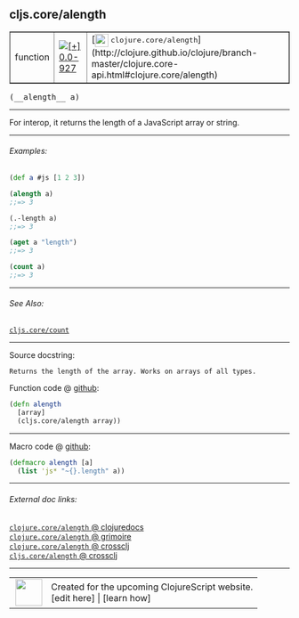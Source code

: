 ## cljs.core/alength



 <table border="1">
<tr>
<td>function</td>
<td><a href="https://github.com/cljsinfo/cljs-api-docs/tree/0.0-927"><img valign="middle" alt="[+] 0.0-927" title="Added in 0.0-927" src="https://img.shields.io/badge/+-0.0--927-lightgrey.svg"></a> </td>
<td>
[<img height="24px" valign="middle" src="http://i.imgur.com/1GjPKvB.png"> <samp>clojure.core/alength</samp>](http://clojure.github.io/clojure/branch-master/clojure.core-api.html#clojure.core/alength)
</td>
</tr>
</table>


 <samp>
(__alength__ a)<br>
</samp>

---

For interop, it returns the length of a JavaScript array or string.

---

###### Examples:

```clj
(def a #js [1 2 3])

(alength a)
;;=> 3

(.-length a)
;;=> 3

(aget a "length")
;;=> 3

(count a)
;;=> 3
```

---

###### See Also:

[`cljs.core/count`](cljs.core_count.md)<br>

---


Source docstring:

```
Returns the length of the array. Works on arrays of all types.
```


Function code @ [github](https://github.com/clojure/clojurescript/blob/r1933/src/cljs/cljs/core.cljs#L158-L161):

```clj
(defn alength
  [array]
  (cljs.core/alength array))
```

<!--
Repo - tag - source tree - lines:

 <pre>
clojurescript @ r1933
└── src
    └── cljs
        └── cljs
            └── <ins>[core.cljs:158-161](https://github.com/clojure/clojurescript/blob/r1933/src/cljs/cljs/core.cljs#L158-L161)</ins>
</pre>

-->

---

Macro code @ [github](https://github.com/clojure/clojurescript/blob/r1933/src/clj/cljs/core.clj#L1179-L1180):

```clj
(defmacro alength [a]
  (list 'js* "~{}.length" a))
```

<!--
Repo - tag - source tree - lines:

 <pre>
clojurescript @ r1933
└── src
    └── clj
        └── cljs
            └── <ins>[core.clj:1179-1180](https://github.com/clojure/clojurescript/blob/r1933/src/clj/cljs/core.clj#L1179-L1180)</ins>
</pre>
-->

---


###### External doc links:

[`clojure.core/alength` @ clojuredocs](http://clojuredocs.org/clojure.core/alength)<br>
[`clojure.core/alength` @ grimoire](http://conj.io/store/v1/org.clojure/clojure/1.7.0-beta3/clj/clojure.core/alength/)<br>
[`clojure.core/alength` @ crossclj](http://crossclj.info/fun/clojure.core/alength.html)<br>
[`cljs.core/alength` @ crossclj](http://crossclj.info/fun/cljs.core.cljs/alength.html)<br>

---

 <table>
<tr><td>
<img valign="middle" align="right" width="48px" src="http://i.imgur.com/Hi20huC.png">
</td><td>
Created for the upcoming ClojureScript website.<br>
[edit here] | [learn how]
</td></tr></table>

[edit here]:https://github.com/cljsinfo/cljs-api-docs/blob/master/cljsdoc/cljs.core_alength.cljsdoc
[learn how]:https://github.com/cljsinfo/cljs-api-docs/wiki/cljsdoc-files

<!--

This information was too distracting to show to readers, but I'll leave it
commented here since it is helpful to:

- pretty-print the data used to generate this document
- and show how to retrieve that data



The API data for this symbol:

```clj
{:description "For interop, it returns the length of a JavaScript array or string.",
 :ns "cljs.core",
 :name "alength",
 :signature ["[a]"],
 :history [["+" "0.0-927"]],
 :type "function",
 :related ["cljs.core/count"],
 :full-name-encode "cljs.core_alength",
 :source {:code "(defn alength\n  [array]\n  (cljs.core/alength array))",
          :title "Function code",
          :repo "clojurescript",
          :tag "r1933",
          :filename "src/cljs/cljs/core.cljs",
          :lines [158 161]},
 :extra-sources [{:code "(defmacro alength [a]\n  (list 'js* \"~{}.length\" a))",
                  :title "Macro code",
                  :repo "clojurescript",
                  :tag "r1933",
                  :filename "src/clj/cljs/core.clj",
                  :lines [1179 1180]}],
 :examples [{:id "26f79f",
             :content "```clj\n(def a #js [1 2 3])\n\n(alength a)\n;;=> 3\n\n(.-length a)\n;;=> 3\n\n(aget a \"length\")\n;;=> 3\n\n(count a)\n;;=> 3\n```"}],
 :full-name "cljs.core/alength",
 :clj-symbol "clojure.core/alength",
 :docstring "Returns the length of the array. Works on arrays of all types."}

```

Retrieve the API data for this symbol:

```clj
;; from Clojure REPL
(require '[clojure.edn :as edn])
(-> (slurp "https://raw.githubusercontent.com/cljsinfo/cljs-api-docs/catalog/cljs-api.edn")
    (edn/read-string)
    (get-in [:symbols "cljs.core/alength"]))
```

-->
